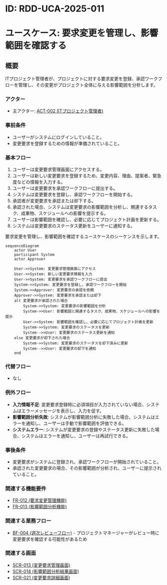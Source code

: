 # ID: RDD-UCA-2025-011

# ユースケース: 要求変更を管理し、影響範囲を確認する

## 概要

ITプロジェクト管理者が、プロジェクトに対する要求変更を登録、承認ワークフローを管理し、その変更がプロジェクト全体に与える影響範囲を分析します。

### アクター

- 主アクター:
  [ACT-002 (ITプロジェクト管理者)](../actors/act-002-it-project-manager.md)

### 事前条件

- ユーザーがシステムにログインしていること。
- 変更要求を登録するための情報が準備されていること。

### 基本フロー

1. ユーザーは変更要求管理画面にアクセスする。
1. ユーザーは新しい変更要求を登録するため、変更内容、理由、提案者、緊急度などの情報を入力する。
1. ユーザーは変更要求を承認ワークフローに提出する。
1. システムは変更要求を登録し、承認ワークフローを開始する。
1. 承認者が変更要求を承認または却下する。
1. 承認された場合、システムは変更要求の影響範囲を分析し、関連するタスク、成果物、スケジュールへの影響を提示する。
1. ユーザーは影響範囲を確認し、必要に応じてプロジェクト計画を更新する。
1. システムは変更要求のステータス更新をユーザーに通知する。

要求変更を管理し、影響範囲を確認するユースケースのシーケンスを示します。

```mermaid
sequenceDiagram
    actor User
    participant System
    actor Approver

    User->>System: 変更要求管理画面にアクセス
    User->>System: 新しい変更要求情報を入力
    User->>System: 変更要求を承認ワークフローに提出
    System->>System: 変更要求を登録し、承認ワークフローを開始
    System->>Approver: 変更要求の承認を依頼
    Approver->>System: 変更要求を承認または却下
    alt 変更要求が承認された場合
        System->>System: 変更要求の影響範囲を分析
        System->>User: 影響範囲と関連するタスク、成果物、スケジュールへの影響を提示
        User->>System: 影響範囲を確認し、必要に応じてプロジェクト計画を更新
        System->>System: 変更要求のステータスを更新
        System-->>User: 変更要求のステータス更新を通知
    else 変更要求が却下された場合
        System->>System: 変更要求のステータスを却下済みに更新
        System-->>User: 変更要求の却下を通知
    end
```

### 代替フロー

- なし

### 例外フロー

- **入力情報不足**: 変更要求登録時に必須項目が入力されていない場合、システムはエラーメッセージを表示し、入力を促す。
- **影響範囲分析失敗**: システムが影響範囲分析に失敗した場合、システムはエラーを通知し、ユーザーは手動で影響範囲を評価できる。
- **システムエラー**: システムが変更要求の登録やステータス更新に失敗した場合、システムはエラーを通知し、ユーザーは再試行できる。

### 事後条件

- 変更要求がシステムに登録され、承認ワークフローが開始されていること。
- 承認された変更要求の場合、その影響範囲が分析され、ユーザーに提示されていること。

### 関連する機能要件

- [FR-012 (要求変更管理機能)](../functional-requirements/fr-012-change-request-management-function.md)
- [FR-013 (影響範囲分析機能)](../functional-requirements/fr-013-impact-analysis-function.md)

### 関連する業務フロー

- [BF-004 (週次レビューフロー)](../business-flows/bf-004-weekly-review-flow.md) - プロジェクトマネージャーがレビュー時に変更要求を確認する可能性があるため

### 関連する画面

- [SCR-013 (変更要求管理画面)](../screens/scr-013-change-request-management-screen.md)
- [SCR-014 (影響範囲分析結果画面)](../screens/scr-014-impact-analysis-result-screen.md)
- [SCR-021 (変更要求詳細画面)](../screens/scr-021-change-request-detail-screen.md)
